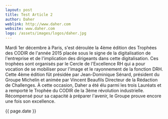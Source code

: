```yaml
---
layout: post
title: Test Article 2
author: Daher
weblink: http://www.daher.com
website: www.daher.com
logo: /assets/images/logos/daher.jpg
---
```


Mardi 1er décembre à Paris, s'est déroulée la 4ème édition des Trophées des CODIR de l'année 2015 placée sous le signe de la digitalisation de l'entreprise et de l'implication des dirigeants dans cette digitalisation.
Ces trophées sont organisés par le Cercle de l'Excellence RH qui a pour vocation de se mobiliser pour l'image et le rayonnement de la fonction DRH.
Cette 4ème édition fût présidée par Jean-Dominique Sénard, président du Groupe Michelin et animée par Vincent Beaufils Directeur de la Rédaction de Challenges.
À cette occasion, Daher a été élu parmi les trois Lauréats et a remporté le Trophée du CODIR de la 3ème révolution industrielle. Récompensé pour sa capacité à préparer l'avenir, le Groupe prouve encore une fois son excellence.

{{ page.date }}